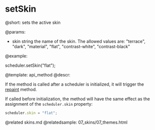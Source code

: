 setSkin
=============

@short:
	sets the active skin

@params:

- skin	string	the name of the skin. The allowed values are: "terrace", "dark", "material", "flat", "contrast-white", "contrast-black"


@example:

scheduler.setSkin("flat");

@template:	api_method
@descr:

If the method is called after a scheduler is initialized, it will trigger the [repaint](api/scheduler_render.md) method. 

If called before initialization, the method will have the same effect as the assignment of the `scheduler.skin` property:

~~~js
scheduler.skin = "flat";
~~~

@related
	skins.md
@relatedsample:
	07_skins/07_themes.html

